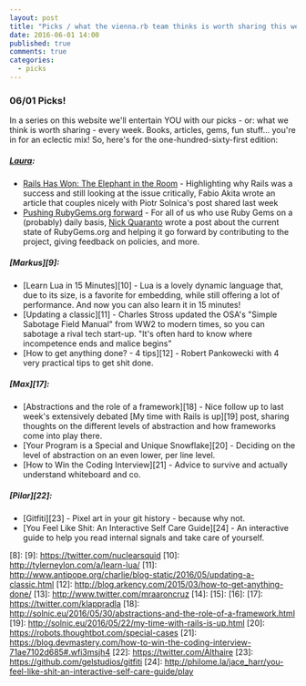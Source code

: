 ```yaml
---
layout: post
title: "Picks / what the vienna.rb team thinks is worth sharing this week"
date: 2016-06-01 14:00
published: true
comments: true
categories:
  - picks
---
```


### 06/01 Picks!

In a series on this website we'll entertain YOU with our picks - or: what we think is worth sharing - every week.
Books, articles, gems, fun stuff... you're in for an eclectic mix! So, here's for the one-hundred-sixty-first edition:

##### [Laura][1]:
- [Rails Has Won: The Elephant in the Room][2] - Highlighting why Rails was a success and still looking at the issue critically, Fabio Akita wrote an article that couples nicely with Piotr Solnica's post shared last week
- [Pushing RubyGems.org forward][3] - For all of us who use Ruby Gems on a (probably) daily basis, [Nick Quaranto][4] wrote a post about the current state of RubyGems.org and helping it go forward by contributing to the project, giving feedback on policies, and more.


##### [Markus][9]:
- [Learn Lua in 15 Minutes][10] - Lua is a lovely dynamic language that, due to its size, is a favorite for embedding, while still offering a lot of performance. And now you can also learn it in 15 minutes!
- [Updating a classic][11] - Charles Stross updated the OSA's "Simple Sabotage Field Manual" from WW2 to modern times, so you can sabotage a rival tech start-up. "It's often hard to know where incompetence ends and malice begins"
- [How to get anything done? - 4 tips][12] - Robert Pankowecki with 4 very practical tips to get shit done.


##### [Max][17]:
- [Abstractions and the role of a framework][18] - Nice follow up to last week's extensively debated [My time with Rails is up][19] post, sharing thoughts on the different levels of abstraction and how frameworks come into play there.
- [Your Program is a Special and Unique Snowflake][20] - Deciding on the level of abstraction on an even lower, per line level.
- [How to Win the Coding Interview][21] - Advice to survive and actually understand whiteboard and co.

##### [Pilar][22]:
- [Gitfiti][23] - Pixel art in your git history - because why not.
- [You Feel Like Shit: An Interactive Self Care Guide][24] - An interactive guide to help you read internal signals and take care of yourself.

[1]: http://www.twitter.com/alicetragedy
[2]: http://www.akitaonrails.com/2016/05/23/rails-has-won-the-elephant-in-the-room
[3]: http://blog.rubygems.org/2016/05/20/rubygems-org-2016-push.html
[4]: https://twitter.com/qrush
[5]: https://twitter.com/senorhuidobro
[6]:
[7]:
[8]:
[9]: https://twitter.com/nuclearsquid
[10]: http://tylerneylon.com/a/learn-lua/
[11]: http://www.antipope.org/charlie/blog-static/2016/05/updating-a-classic.html
[12]: http://blog.arkency.com/2015/03/how-to-get-anything-done/
[13]: http://www.twitter.com/mraaroncruz
[14]:
[15]:
[16]:
[17]: https://twitter.com/klappradla
[18]: http://solnic.eu/2016/05/30/abstractions-and-the-role-of-a-framework.html
[19]: http://solnic.eu/2016/05/22/my-time-with-rails-is-up.html
[20]: https://robots.thoughtbot.com/special-cases
[21]: https://blog.devmastery.com/how-to-win-the-coding-interview-71ae7102d685#.wfi3msjh4
[22]: https://twitter.com/Althaire
[23]: https://github.com/gelstudios/gitfiti
[24]: http://philome.la/jace_harr/you-feel-like-shit-an-interactive-self-care-guide/play
